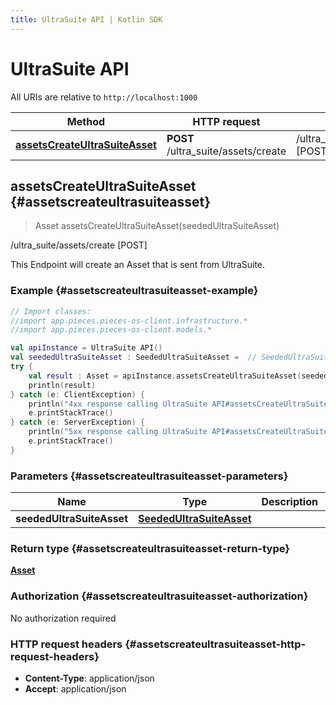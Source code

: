 ```yaml
---
title: UltraSuite API | Kotlin SDK
---
```


# UltraSuite API

All URIs are relative to `http://localhost:1000`

Method | HTTP request | Description
------------- | ------------- | -------------
[**assetsCreateUltraSuiteAsset**](#assetscreateultrasuiteasset) | **POST** /ultra_suite/assets/create | /ultra_suite/assets/create [POST]


## **assetsCreateUltraSuiteAsset** {#assetscreateultrasuiteasset}
> Asset assetsCreateUltraSuiteAsset(seededUltraSuiteAsset)

/ultra_suite/assets/create [POST]

This Endpoint will create an Asset that is sent from UltraSuite.

### Example {#assetscreateultrasuiteasset-example}
```kotlin
// Import classes:
//import app.pieces.pieces-os-client.infrastructure.*
//import app.pieces.pieces-os-client.models.*

val apiInstance = UltraSuite API()
val seededUltraSuiteAsset : SeededUltraSuiteAsset =  // SeededUltraSuiteAsset | 
try {
    val result : Asset = apiInstance.assetsCreateUltraSuiteAsset(seededUltraSuiteAsset)
    println(result)
} catch (e: ClientException) {
    println("4xx response calling UltraSuite API#assetsCreateUltraSuiteAsset")
    e.printStackTrace()
} catch (e: ServerException) {
    println("5xx response calling UltraSuite API#assetsCreateUltraSuiteAsset")
    e.printStackTrace()
}
```

### Parameters {#assetscreateultrasuiteasset-parameters}

Name | Type | Description  | Notes
------------- | ------------- | ------------- | -------------
 **seededUltraSuiteAsset** | [**SeededUltraSuiteAsset**](../models/SeededUltraSuiteAsset)|  | [optional]

### Return type {#assetscreateultrasuiteasset-return-type}

[**Asset**](../models/Asset)

### Authorization {#assetscreateultrasuiteasset-authorization}

No authorization required

### HTTP request headers {#assetscreateultrasuiteasset-http-request-headers}

 - **Content-Type**: application/json
 - **Accept**: application/json

